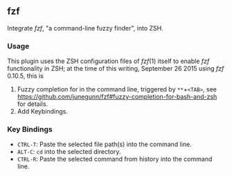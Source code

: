 ## fzf

Integrate *fzf*, "a command-line fuzzy finder", into ZSH.

### Usage

This plugin uses the ZSH configuration files of *fzf*(1) itself to enable
*fzf* functionality in ZSH;
at the time of this writing, September 26 2015 using *fzf* 0.10.5, this is

1. Fuzzy completion for in the command line, triggered by `**`+`<TAB>`, see
   https://github.com/junegunn/fzf#fuzzy-completion-for-bash-and-zsh for
   details.
2. Add Keybindings.

### Key Bindings

- `CTRL-T`: Paste the selected file path(s) into the command line.
- `ALT-C`: `cd` into the selected directory.
- `CTRL-R`: Paste the selected command from history into the command line.
